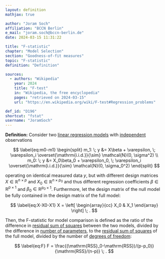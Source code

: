 ```yaml
---
layout: definition
mathjax: true

author: "Joram Soch"
affiliation: "BCCN Berlin"
e_mail: "joram.soch@bccn-berlin.de"
date: 2024-03-15 11:31:22

title: "F-statistic"
chapter: "Model Selection"
section: "Goodness-of-fit measures"
topic: "F-statistic"
definition: "Definition"

sources:
  - authors: "Wikipedia"
    year: 2024
    title: "F-test"
    in: "Wikipedia, the free encyclopedia"
    pages: "retrieved on 2024-03-15"
    url: "https://en.wikipedia.org/wiki/F-test#Regression_problems"

def_id: "D196"
shortcut: "fstat"
username: "JoramSoch"
---
```



**Definition:** Consider two [linear regression models](/D/mlr) with [independent](/D/ind) observations

$$ \label{eq:m0-m1}
\begin{split}
m_1: \; y &= X\beta + \varepsilon, \; \varepsilon_i \overset{\mathrm{i.i.d.}}{\sim} \mathcal{N}(0, \sigma^2) \\
m_0: \; y &= X_0\beta_0 + \varepsilon_0, \; \varepsilon_i \overset{\mathrm{i.i.d.}}{\sim} \mathcal{N}(0, \sigma_0^2)
\end{split}
$$

operating on identical measured data $y$, but with different design matrices $X \in \mathbb{R}^{n \times p}$ and $X_0 \in \mathbb{R}^{n \times p_0}$ and thus different regression coefficients $\beta \in \mathbb{R}^{p \times 1}$ and $\beta_0 \in \mathbb{R}^{p_0 \times 1}$. Furthermore, let the design matrix of the null model be fully contained in the design matrix of the full model:

$$ \label{eq:X-X0-X1}
X = \left[ \begin{array}{cc} X_0 & X_1 \end{array} \right] \; .
$$

Then, the F-statistic for model comparison is defined as the ratio of the difference in [residual sum of squares](/D/rss) between the two models, divided by the difference in [number of parameters](/D/mlr), to the [residual sum of squares](/D/rss) of the full model, divided by the number of [degrees of freedom](/D/dof):

$$ \label{eq:F}
F = \frac{(\mathrm{RSS}_0-\mathrm{RSS})/(p-p_0)}{\mathrm{RSS}/(n-p)} \; .
$$